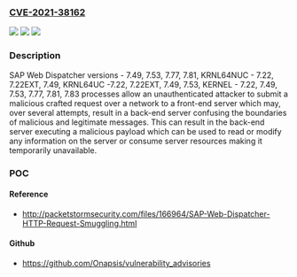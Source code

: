 ### [CVE-2021-38162](https://cve.mitre.org/cgi-bin/cvename.cgi?name=CVE-2021-38162)
![](https://img.shields.io/static/v1?label=Product&message=SAP%20Web%20Dispatcher&color=blue)
![](https://img.shields.io/static/v1?label=Version&message=%3D%20WEBDISP%20-%207.49%20&color=brighgreen)
![](https://img.shields.io/static/v1?label=Vulnerability&message=CWE-444&color=brighgreen)

### Description

SAP Web Dispatcher versions - 7.49, 7.53, 7.77, 7.81, KRNL64NUC - 7.22, 7.22EXT, 7.49, KRNL64UC -7.22, 7.22EXT, 7.49, 7.53, KERNEL - 7.22, 7.49, 7.53, 7.77, 7.81, 7.83 processes allow an unauthenticated attacker to submit a malicious crafted request over a network to a front-end server which may, over several attempts, result in a back-end server confusing the boundaries of malicious and legitimate messages. This can result in the back-end server executing a malicious payload which can be used to read or modify any information on the server or consume server resources making it temporarily unavailable.

### POC

#### Reference
- http://packetstormsecurity.com/files/166964/SAP-Web-Dispatcher-HTTP-Request-Smuggling.html

#### Github
- https://github.com/Onapsis/vulnerability_advisories

